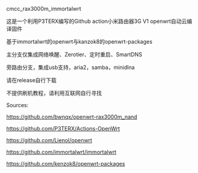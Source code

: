 cmcc_rax3000m_immortalwrt

这是一个利用P3TERX编写的Github action小米路由器3G V1 openwrt自动云编译固件

基于immortalwrt的openwrt与kanzok8的openwrt-packages

主分支仅集成网络唤醒、Zerotier、定时重启、SmartDNS

旁路由分支，集成usb支持，aria2，samba，minidlna

请在release自行下载

不提供刷机教程，请利用互联网自行寻找

Sources:

https://github.com/bwnqx/openwrt-rax3000m_nand

https://github.com/P3TERX/Actions-OpenWrt

https://github.com/Lienol/openwrt

https://github.com/immortalwrt/immortalwrt

https://github.com/kenzok8/openwrt-packages
